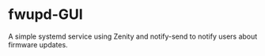 # fwupd-GUI
A simple systemd service using Zenity and notify-send to notify users about firmware updates.
